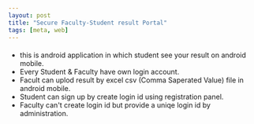 ```yaml
---
layout: post
title: "Secure Faculty-Student result Portal"
tags: [meta, web]
---
```

####
- this is android application in which student see your result on android mobile.
- Every Student & Faculty have own login account.
- Facult can uplod result by excel csv (Comma Saperated Value) file in android mobile.
- Student can sign up by create login id using registration panel.
- Faculty can't create login id but provide a uniqe login id by administration.